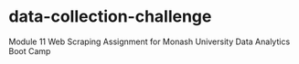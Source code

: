 # data-collection-challenge
Module 11 Web Scraping Assignment for Monash University Data Analytics Boot Camp
